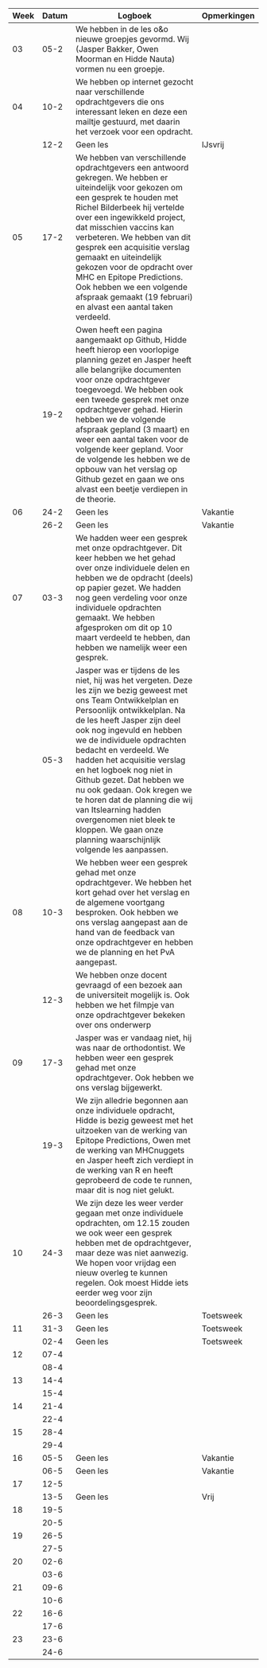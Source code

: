 | Week | Datum | Logboek                                                                                                                                                                                                                                                                                                                                                                                                                                                                                        | Opmerkingen |
|------|-------|------------------------------------------------------------------------------------------------------------------------------------------------------------------------------------------------------------------------------------------------------------------------------------------------------------------------------------------------------------------------------------------------------------------------------------------------------------------------------------------------|-------------|
| 03   | 05-2  | We hebben in de les o&o nieuwe groepjes gevormd. Wij (Jasper Bakker, Owen Moorman en Hidde Nauta) vormen nu een groepje.                                                                                                                                                                                                                                                                                                                                                                                                                                               |             |
| 04   | 10-2  | We hebben op internet gezocht naar verschillende opdrachtgevers die ons interessant leken en deze een mailtje gestuurd, met daarin het verzoek voor een opdracht.                                                                                                                                                                                                                                                                                                                                                                        |             |
|      | 12-2  | Geen les                                                                                                                                                                                                                                                                                                                                                                                                                                                                                       | IJsvrij |
| 05   | 17-2  | We hebben van verschillende opdrachtgevers een antwoord gekregen. We hebben er uiteindelijk voor gekozen om een gesprek te houden met Richel Bilderbeek hij vertelde over een ingewikkeld project, dat misschien vaccins kan verbeteren. We hebben van dit gesprek een acquisitie verslag gemaakt en uiteindelijk gekozen voor de opdracht over MHC en Epitope Predictions. Ook hebben we een volgende afspraak gemaakt (19 februari) en alvast een aantal taken verdeeld.                     |             |
|      | 19-2  | Owen heeft een pagina aangemaakt op Github, Hidde heeft hierop een voorlopige planning gezet en Jasper heeft alle belangrijke documenten voor onze opdrachtgever toegevoegd. We hebben ook een tweede gesprek met onze opdrachtgever gehad. Hierin hebben we de volgende afspraak gepland (3 maart) en weer een aantal taken voor de volgende keer gepland. Voor de volgende les hebben we de opbouw van het verslag op Github gezet en gaan we ons alvast een beetje verdiepen in de theorie. |             |
| 06   | 24-2  | Geen les                                                                                                                                                                                                                                                                                                                                                                                                                                                                                       | Vakantie |
|      | 26-2  | Geen les                                                                                                                                                                                                                                                                                                                                                                                                                                                                                       | Vakantie |
| 07   | 03-3  | We hadden weer een gesprek met onze opdrachtgever. Dit keer hebben we het gehad over onze individuele delen en hebben we de opdracht (deels) op papier gezet. We hadden nog geen verdeling voor onze individuele opdrachten gemaakt. We hebben afgesproken om dit op 10 maart verdeeld te hebben, dan hebben we namelijk weer een gesprek.                                                                                                                                                     |             |
|      | 05-3  | Jasper was er tijdens de les niet, hij was het vergeten. Deze les zijn we bezig geweest met ons Team Ontwikkelplan en Persoonlijk ontwikkelplan. Na de les heeft Jasper zijn deel ook nog ingevuld en hebben we de individuele opdrachten bedacht en verdeeld. We hadden het acquisitie verslag en het logboek nog niet in Github gezet. Dat hebben we nu ook gedaan. Ook kregen we te horen dat de planning die wij van Itslearning hadden overgenomen niet bleek te kloppen. We gaan onze planning waarschijnlijk volgende les aanpassen.                                                                |             |
| 08   | 10-3  | We hebben weer een gesprek gehad met onze opdrachtgever. We hebben het kort gehad over het verslag en de algemene voortgang besproken. Ook hebben we ons verslag aangepast aan de hand van de feedback van onze opdrachtgever en hebben we de planning en het PvA aangepast.                                                                                                                                                                                                                                                                                                                                                                                                                                                                                               |             |
|      | 12-3  | We hebben onze docent gevraagd of een bezoek aan de universiteit mogelijk is. Ook hebben we het filmpje van onze opdrachtgever bekeken over ons onderwerp                                                                                                                                                                                                                                                                                                                                                                                                                                                                                               |             |
| 09   | 17-3  |Jasper was er vandaag niet, hij was naar de orthodontist. We hebben weer een gesprek gehad met onze opdrachtgever. Ook hebben we ons verslag bijgewerkt.                                                                                                                                                                                                                                                                                                                                                                                                                                                                                                |             |
|      | 19-3  | We zijn alledrie begonnen aan onze individuele opdracht, Hidde is bezig geweest met het uitzoeken van de werking van Epitope Predictions, Owen met de werking van MHCnuggets en Jasper heeft zich verdiept in de werking van R en heeft geprobeerd de code te runnen, maar dit is nog niet gelukt.                                                                                                                                                                                                                                                                                                                                                                                                                                                                                                |             |
| 10   | 24-3  | We zijn deze les weer verder gegaan met onze individuele opdrachten, om 12.15 zouden we ook weer een gesprek hebben met de opdrachtgever, maar deze was niet aanwezig. We hopen voor vrijdag een nieuw overleg te kunnen regelen. Ook moest Hidde iets eerder weg voor zijn beoordelingsgesprek.                                                                                                                                                                                                                                                                                                                                                                                                                                                                                               |             |
|      | 26-3  | Geen les                                                                                                                                                                                                                                                                                                                                                                                                                                                                                               | Toetsweek            |
| 11   | 31-3  |  Geen les                                                                                                                                                                                                                                                                                                                                                                                                                                                                                              | Toetsweek            |
|      | 02-4  | Geen les                                                                                                                                                                                                                                                                                                                                                                                                                                                                                               | Toetsweek            |
| 12   | 07-4  |                                                                                                                                                                                                                                                                                                                                                                                                                                                                                                |             |
|      | 08-4  |                                                                                                                                                                                                                                                                                                                                                                                                                                                                                                |             |
| 13   | 14-4  |                                                                                                                                                                                                                                                                                                                                                                                                                                                                                                |             |
|      | 15-4  |                                                                                                                                                                                                                                                                                                                                                                                                                                                                                                |             |
| 14   | 21-4  |                                                                                                                                                                                                                                                                                                                                                                                                                                                                                                |             |
|      | 22-4  |                                                                                                                                                                                                                                                                                                                                                                                                                                                                                                |             |
| 15   | 28-4  |                                                                                                                                                                                                                                                                                                                                                                                                                                                                                                |             |
|      | 29-4  |                                                                                                                                                                                                                                                                                                                                                                                                                                                                                                |             |
| 16   | 05-5  | Geen les                                                                                                                                                                                                                                                                                                                                                                                                                                                                                       | Vakantie |
|      | 06-5  | Geen les                                                                                                                                                                                                                                                                                                                                                                                                                                                                                       | Vakantie |
| 17   | 12-5  |                                                                                                                                                                                                                                                                                                                                                                                                                                                                                                |             |
|      | 13-5  | Geen les                                                                                                                                                                                                                                                                                                                                                                                                                                                                                               | Vrij |
| 18   | 19-5  |                                                                                                                                                                                                                                                                                                                                                                                                                                                                                                |             |
|      | 20-5  |                                                                                                                                                                                                                                                                                                                                                                                                                                                                                                |             |
| 19   | 26-5  |                                                                                                                                                                                                                                                                                                                                                                                                                                                                                                |             |
|      | 27-5  |                                                                                                                                                                                                                                                                                                                                                                                                                                                                                                |             | 
| 20   | 02-6  |                                                                                                                                                                                                                                                                                                                                                                                                                                                                                                |             |
|      | 03-6  |                                                                                                                                                                                                                                                                                                                                                                                                                                                                                                |             |
| 21   | 09-6  |                                                                                                                                                                                                                                                                                                                                                                                                                                                                                                |             |
|      | 10-6  |                                                                                                                                                                                                                                                                                                                                                                                                                                                                                                |             |
| 22   | 16-6  |                                                                                                                                                                                                                                                                                                                                                                                                                                                                                                |             |
|      | 17-6  |                                                                                                                                                                                                                                                                                                                                                                                                                                                                                                |             |
| 23   | 23-6  |                                                                                                                                                                                                                                                                                                                                                                                                                                                                                                |             |
|      | 24-6  |                                                                                                                                                                                                                                                                                                                                                                                                                                                                                                |             |
